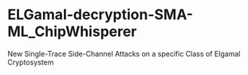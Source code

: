 # ELGamal-decryption-SMA-ML_ChipWhisperer
New Single-Trace Side-Channel Attacks on a specific Class of Elgamal Cryptosystem
